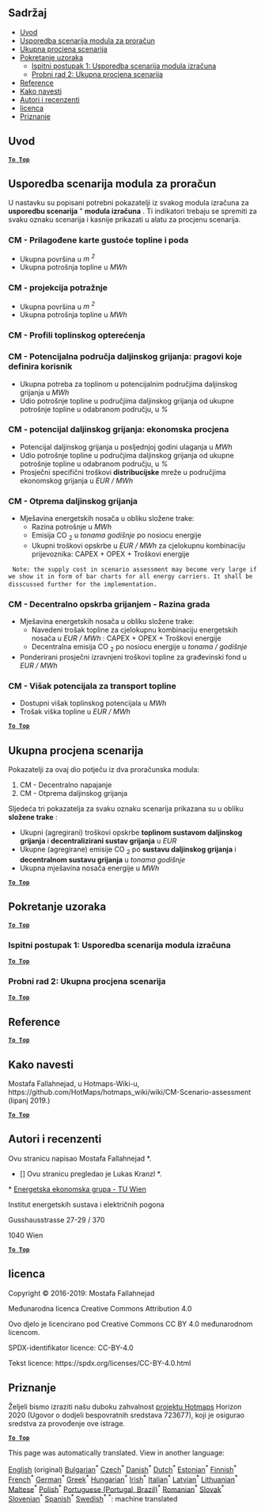 <h2> Sadržaj </h2><ul><li> <a href="#introduction">Uvod</a> </li><li> <a href="#Calculation-module-scenario-comparison">Usporedba scenarija modula za proračun</a> </li><li> <a href="#Overall-scenario-assessment">Ukupna procjena scenarija</a> </li><li> <a href="#sample-run">Pokretanje uzoraka</a> <ul><li> <a href="#test-run-1-calculation-module-scenario-comparison">Ispitni postupak 1: Usporedba scenarija modula izračuna</a> </li><li> <a href="#test-run-2-overall-scenario-assessment">Probni rad 2: Ukupna procjena scenarija</a> </li></ul></li><li> <a href="#references">Reference</a> </li><li> <a href="#how-to-cite">Kako navesti</a> </li><li> <a href="#authors-and-reviewers">Autori i recenzenti</a> </li><li> <a href="#license">licenca</a> </li><li> <a href="#acknowledgement">Priznanje</a> </li></ul><h2> Uvod </h2><p><ins> <code><strong><a href="#table-of-contents">To Top</a></strong></code> </ins> </p><h2> Usporedba scenarija modula za proračun </h2><p> U nastavku su popisani potrebni pokazatelji iz svakog modula izračuna za <strong>usporedbu scenarija</strong> " <strong>modula izračuna</strong> . Ti indikatori trebaju se spremiti za svaku oznaku scenarija i kasnije prikazati u alatu za procjenu scenarija. </p><h3> CM - Prilagođene karte gustoće topline i poda </h3><ul><li> Ukupna površina u <em><em>m <sup>2</sup></em></em> </li><li> Ukupna potrošnja topline u <em><em>MWh</em></em> </li></ul><h3> CM - projekcija potražnje </h3><ul><li> Ukupna površina u <em><em>m <sup>2</sup></em></em> </li><li> Ukupna potrošnja topline u <em><em>MWh</em></em> </li></ul><h3> CM - Profili toplinskog opterećenja </h3><h3> CM - Potencijalna područja daljinskog grijanja: pragovi koje definira korisnik </h3><ul><li> Ukupna potreba za toplinom u potencijalnim područjima daljinskog grijanja u <em><em>MWh</em></em> </li><li> Udio potrošnje topline u područjima daljinskog grijanja od ukupne potrošnje topline u odabranom području, u <em><em>%</em></em> </li></ul><h3> CM - potencijal daljinskog grijanja: ekonomska procjena </h3><ul><li> Potencijal daljinskog grijanja u posljednjoj godini ulaganja u <em><em>MWh</em></em> </li><li> Udio potrošnje topline u područjima daljinskog grijanja od ukupne potrošnje topline u odabranom području, u <em><em>%</em></em> </li><li> Prosječni specifični troškovi <strong>distribucijske</strong> mreže u područjima ekonomskog grijanja u <em><em>EUR / MWh</em></em> </li></ul><h3> CM - Otprema daljinskog grijanja </h3><ul><li> Mješavina energetskih nosača u obliku složene trake: <ul><li> Razina potrošnje u <em><em>MWh</em></em> </li><li> Emisija CO <sub>2</sub> u <em><em>tonama godišnje</em></em> po nosiocu energije </li><li> Ukupni troškovi opskrbe u <em><em>EUR / MWh</em></em> za cjelokupnu kombinaciju prijevoznika: CAPEX + OPEX + Troškovi energije </li></ul></li></ul><pre> <code>Note: the supply cost in scenario assessment may become very large if we show it in form of bar charts for all energy carriers. It shall be disscussed further for the implementation.</code> </pre><h3> CM - Decentralno opskrba grijanjem - Razina grada </h3><ul><li> Mješavina energetskih nosača u obliku složene trake: <ul><li> Navedeni trošak topline za cjelokupnu kombinaciju energetskih nosača u <em><em>EUR / MWh</em></em> : CAPEX + OPEX + Troškovi energije </li><li> Decentralna emisija CO <sub>2</sub> po nosiocu energije u <em><em>tonama / godišnje</em></em> </li></ul></li><li> Ponderirani prosječni izravnjeni troškovi topline za građevinski fond u <em><em>EUR / MWh</em></em> </li></ul><h3> CM - Višak potencijala za transport topline </h3><ul><li> Dostupni višak toplinskog potencijala u <em><em>MWh</em></em> </li><li> Trošak viška topline u <em><em>EUR / MWh</em></em> </li></ul><p><ins> <code><strong><a href="#table-of-contents">To Top</a></strong></code> </ins> </p><h2> Ukupna procjena scenarija </h2><p> Pokazatelji za ovaj dio potječu iz dva proračunska modula: </p><ol><li> CM - Decentralno napajanje </li><li> CM - Otprema daljinskog grijanja </li></ol><p> Sljedeća tri pokazatelja za svaku oznaku scenarija prikazana su u obliku <strong>složene trake</strong> : </p><ul><li> Ukupni (agregirani) troškovi opskrbe <strong>toplinom sustavom daljinskog grijanja</strong> i <strong>decentralizirani sustav grijanja</strong> u <em><em>EUR</em></em> </li><li> Ukupne (agregirane) emisije CO <sub>2</sub> po <strong>sustavu daljinskog grijanja</strong> i <strong>decentralnom sustavu grijanja</strong> u <em><em>tonama godišnje</em></em> </li><li> Ukupna mješavina nosača energije u <em><em>MWh</em></em> </li></ul><p><ins> <code><strong><a href="#table-of-contents">To Top</a></strong></code> </ins> </p><h2> Pokretanje uzoraka </h2><p><ins> <code><strong><a href="#table-of-contents">To Top</a></strong></code> </ins> </p><h3> Ispitni postupak 1: Usporedba scenarija modula izračuna </h3><p><ins> <code><strong><a href="#table-of-contents">To Top</a></strong></code> </ins> </p><h3> Probni rad 2: Ukupna procjena scenarija </h3><p><ins> <code><strong><a href="#table-of-contents">To Top</a></strong></code> </ins> </p><h2> Reference </h2><p><ins> <code><strong><a href="#table-of-contents">To Top</a></strong></code> </ins> </p><h2> Kako navesti </h2><p> Mostafa Fallahnejad, u Hotmaps-Wiki-u, https://github.com/HotMaps/hotmaps_wiki/wiki/CM-Scenario-assessment (lipanj 2019.) </p><p><ins> <code><strong><a href="#table-of-contents">To Top</a></strong></code> </ins> </p><h2> Autori i recenzenti </h2><p> Ovu stranicu napisao Mostafa Fallahnejad *. </p><ul><li> [] Ovu stranicu pregledao je Lukas Kranzl *. </li></ul><p> * <a href="https://eeg.tuwien.ac.at/">Energetska ekonomska grupa - TU Wien</a> </p><p> Institut energetskih sustava i električnih pogona </p><p> Gusshausstrasse 27-29 / 370 </p><p> 1040 Wien </p><p><ins> <code><strong><a href="#table-of-contents">To Top</a></strong></code> </ins> </p><h2> licenca </h2><p> Copyright © 2016-2019: Mostafa Fallahnejad </p><p> Međunarodna licenca Creative Commons Attribution 4.0 </p><p> Ovo djelo je licencirano pod Creative Commons CC BY 4.0 međunarodnom licencom. </p><p> SPDX-identifikator licence: CC-BY-4.0 </p><p> Tekst licence: https://spdx.org/licenses/CC-BY-4.0.html </p><h2> Priznanje </h2><p> Željeli bismo izraziti našu duboku zahvalnost <a href="https://www.hotmaps-project.eu">projektu Hotmaps</a> Horizon 2020 (Ugovor o dodjeli bespovratnih sredstava 723677), koji je osigurao sredstva za provođenje ove istrage. </p><p><ins> <code><strong><a href="#table-of-contents">To Top</a></strong></code> </ins> </p>

This page was automatically translated. View in another language:

[English](en-CM-Scenario-assessment) (original) [Bulgarian](bg-CM-Scenario-assessment)<sup>\*</sup>  [Czech](cs-CM-Scenario-assessment)<sup>\*</sup> [Danish](da-CM-Scenario-assessment)<sup>\*</sup> [Dutch](nl-CM-Scenario-assessment)<sup>\*</sup> [Estonian](et-CM-Scenario-assessment)<sup>\*</sup> [Finnish](fi-CM-Scenario-assessment)<sup>\*</sup> [French](fr-CM-Scenario-assessment)<sup>\*</sup> [German](de-CM-Scenario-assessment)<sup>\*</sup> [Greek](el-CM-Scenario-assessment)<sup>\*</sup> [Hungarian](hu-CM-Scenario-assessment)<sup>\*</sup> [Irish](ga-CM-Scenario-assessment)<sup>\*</sup> [Italian](it-CM-Scenario-assessment)<sup>\*</sup> [Latvian](lv-CM-Scenario-assessment)<sup>\*</sup> [Lithuanian](lt-CM-Scenario-assessment)<sup>\*</sup> [Maltese](mt-CM-Scenario-assessment)<sup>\*</sup> [Polish](pl-CM-Scenario-assessment)<sup>\*</sup> [Portuguese (Portugal, Brazil)](pt-CM-Scenario-assessment)<sup>\*</sup> [Romanian](ro-CM-Scenario-assessment)<sup>\*</sup> [Slovak](sk-CM-Scenario-assessment)<sup>\*</sup> [Slovenian](sl-CM-Scenario-assessment)<sup>\*</sup> [Spanish](es-CM-Scenario-assessment)<sup>\*</sup> [Swedish](sv-CM-Scenario-assessment)<sup>\*</sup>
<sup>\*</sup>: machine translated
